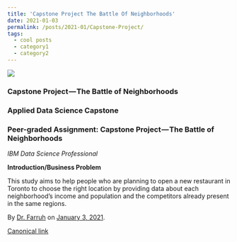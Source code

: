 ```yaml
---
title: 'Capstone Project The Battle Of Neighborhoods'
date: 2021-01-03
permalink: /posts/2021-01/Capstone-Project/
tags:
  - cool posts
  - category1
  - category2
---
```


![](https://cdn-images-1.medium.com/max/800/1*3zbPopZdR6-WR8yvw5RmEQ.jpeg)

### Capstone Project — The Battle of Neighborhoods

### Applied Data Science Capstone

### Peer-graded Assignment: Capstone Project — The Battle of Neighborhoods

*IBM Data Science Professional*

**Introduction/Business Problem**

This study aims to help people who are planning to open a new restaurant in Toronto to choose the right location by providing data about each neighborhood’s income and population and the competitors already present in the same regions.

By [Dr. Farruh](https://medium.com/@k-farruh) on [January 3, 2021](https://medium.com/p/9d462abb8aec).

[Canonical link](https://medium.com/@k-farruh/capstone-project-the-battle-of-neighborhoods-9d462abb8aec)


